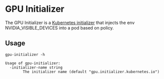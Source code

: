 # GPU Initializer

The GPU Initializer is a [Kubernetes initializer](https://kubernetes.io/docs/admin/extensible-admission-controllers/#what-are-initializers) that injects the env NVIDIA_VISIBLE_DEVICES into a pod based on policy.

## Usage

```
gpu-initializer -h
```
```
Usage of gpu-initializer:
  -initializer-name string
    	The initializer name (default "gpu.initializer.kubernetes.io")
```
